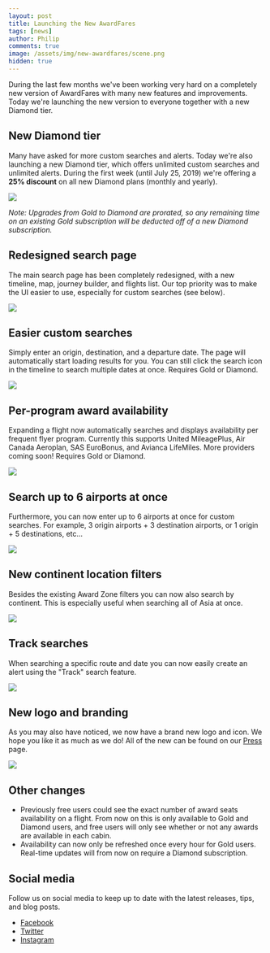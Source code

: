 ```yaml
---
layout: post
title: Launching the New AwardFares
tags: [news]
author: Philip
comments: true
image: /assets/img/new-awardfares/scene.png
hidden: true
---
```


During the last few months we've been working very hard on a completely new version of AwardFares with many new features and improvements. Today we're launching the new version to everyone together with a new Diamond tier.

## New Diamond tier
Many have asked for more custom searches and alerts. Today we're also launching a new Diamond tier, which offers unlimited custom searches and unlimited alerts. During the first week (until July 25, 2019) we're offering a **25% discount** on all new Diamond plans (monthly and yearly).

<img src="/assets/img/new-awardfares/diamond.png" class="outline" />

*Note: Upgrades from Gold to Diamond are prorated, so any remaining time on an existing Gold subscription will be deducted off of a new Diamond subscription.*

## Redesigned search page
The main search page has been completely redesigned, with a new timeline, map, journey builder, and flights list. Our top priority was to make the UI easier to use, especially for custom searches (see below).

<img src="/assets/img/new-awardfares/calendar.png" />

## Easier custom searches
Simply enter an origin, destination, and a departure date. The page will automatically start loading results for you. You can still click the search icon in the timeline to search multiple dates at once. Requires Gold or Diamond.

<img src="/assets/img/new-awardfares/search.png" />

## Per-program award availability
Expanding a flight now automatically searches and displays availability per frequent flyer program. Currently this supports United MileagePlus, Air Canada Aeroplan, SAS EuroBonus, and Avianca LifeMiles. More providers coming soon! Requires Gold or Diamond.

<img src="/assets/img/new-awardfares/search-providers.png" class="outline" />

## Search up to 6 airports at once
Furthermore, you can now enter up to 6 airports at once for custom searches. For example, 3 origin airports + 3 destination airports, or 1 origin + 5 destinations, etc...

<img src="/assets/img/new-awardfares/search-multiple-airports.png" class="outline" />

## New continent location filters
Besides the existing Award Zone filters you can now also search by continent. This is especially useful when searching all of Asia at once.

<img src="/assets/img/new-awardfares/search-continents.png" class="outline" />

## Track searches
When searching a specific route and date you can now easily create an alert using the "Track" search feature.

<img src="/assets/img/new-awardfares/track.png" class="outline" />

## New logo and branding
As you may also have noticed, we now have a brand new logo and icon. We hope you like it as much as we do! All of the new can be found on our [Press](https://awardfares.com/press) page.

<img src="/assets/img/new-awardfares/new-brand.png" />

## Other changes
- Previously free users could see the exact number of award seats availability on a flight. From now on this is only available to Gold and Diamond users, and free users will only see whether or not any awards are available in each cabin.
- Availability can now only be refreshed once every hour for Gold users. Real-time updates will from now on require a Diamond subscription.

## Social media
Follow us on social media to keep up to date with the latest releases, tips, and blog posts.

- [Facebook](https://www.facebook.com/AwardFares)
- [Twitter](https://twitter.com/AwardFares)
- [Instagram](https://www.instagram.com/AwardFares)

